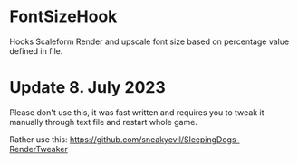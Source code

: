 # FontSizeHook
Hooks Scaleform Render and upscale font size based on percentage value defined in file.

# Update 8. July 2023
Please don't use this, it was fast written and requires you to tweak it manually through text file and restart whole game. 

Rather use this: https://github.com/sneakyevil/SleepingDogs-RenderTweaker
